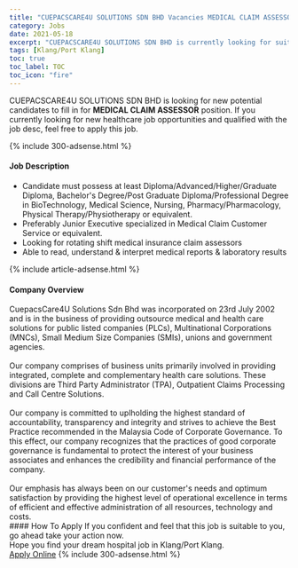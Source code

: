```yaml
---
title: "CUEPACSCARE4U SOLUTIONS SDN BHD Vacancies MEDICAL CLAIM ASSESSOR" 
category: Jobs 
date: 2021-05-18 
excerpt: "CUEPACSCARE4U SOLUTIONS SDN BHD is currently looking for suitable person to fill in the MEDICAL CLAIM ASSESSOR which positioned at Klang/Port Klang" 
tags: [Klang/Port Klang] 
toc: true 
toc_label: TOC 
toc_icon: "fire" 
--- 
```


<p>CUEPACSCARE4U SOLUTIONS SDN BHD is looking for new potential candidates to fill in for <b>MEDICAL CLAIM ASSESSOR</b> position. If you currently looking for new healthcare job opportunities and qualified with the job desc, feel free to apply this job.
</p>{% include 300-adsense.html %} 
<div><div><h4>Job Description</h4></div><div><div><span><div><ul><li>Candidate must possess at least Diploma/Advanced/Higher/Graduate Diploma, Bachelor's Degree/Post Graduate Diploma/Professional Degree in BioTechnology, Medical Science, Nursing, Pharmacy/Pharmacology, Physical Therapy/Physiotherapy or equivalent.</li><li>Preferably Junior Executive specialized in Medical Claim Customer Service or equivalent.</li><li>Looking for rotating shift medical insurance claim assessors</li><li>Able to read, understand &amp; interpret medical reports &amp; laboratory results</li></ul></div></span></div></div></div> 
{% include article-adsense.html %} 
<div><div><h4>Company Overview</h4></div><div><div><span><div><div>
<div>CuepacsCare4U Solutions Sdn Bhd was incorporated on 23rd July 2002 and is in the business of providing outsource medical and health care solutions for public listed companies (PLCs), Multinational Corporations (MNCs), Small Medium Size Companies (SMIs), unions and government agencies.</div>
<div><br>
Our company comprises of business units primarily involved in providing integrated, complete and complementary health care solutions. These divisions are Third Party Administrator (TPA), Outpatient Claims Processing and Call Centre Solutions.</div>
<div><br>
Our company is committed to uplholding the highest standard of accountability, transparency and integrity and strives to achieve the Best Practice recommended in the Malaysia Code of Corporate Governance. To this effect, our company recognizes that the practices of good corporate governance is fundamental to protect the interest of your business associates and enhances the credibility and financial performance of the company.</div>
<div><br>
Our emphasis has always been on our customer's needs and optimum satisfaction by providing the highest level of operational excellence in terms of efficient and effective administration of all resources, technology and costs.</div>
</div></div></span></div></div></div> 
#### How To Apply 
If you confident and feel that this job is suitable to you, go ahead take your action now. <br/> 
Hope you find your dream hospital job in Klang/Port Klang. <br/> 
<a href="https://www.jobstreet.com.my/en/job/medical-claim-assessor-4569458?jobId=jobstreet-my-job-4569458" class="btn btn--warning" target="_blank" rel="nofollow noopenner">Apply Online</a> 
{% include 300-adsense.html %} 